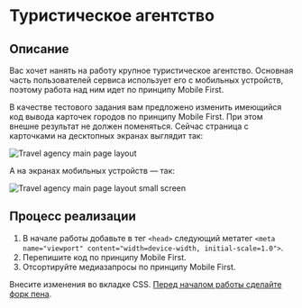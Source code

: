 ﻿# Туристическое агентство

## Описание

Вас хочет нанять на работу крупное туристическое агентство. Основная часть пользователей сервиса использует его с мобильных устройств, поэтому работа над ним идет по принципу Mobile First. 

В качестве тестового задания вам предложено изменить имеющийся код вывода карточек городов по принципу Mobile First. При этом внешне результат не должен поменяться. Сейчас страница с карточками на десктопных экранах выглядит так:

![Travel agency main page layout](../../sources/breakpoints-agency-current.jpg)

А на экранах мобильных устройств — так:

![Travel agency main page layout small screen](../../sources/breakpoints-agency-small.jpg)

## Процесс реализации
1. В начале работы добавьте в тег `<head>` следующий метатег `<meta name="viewport" content="width=device-width, initial-scale=1.0">`.
1. Перепишите код по принципу Mobile First.
1. Отсортируйте медиазапросы по принципу Mobile First.

Внесите изменения во вкладке CSS. [Перед началом работы сделайте форк пена](https://codepen.io/Netology/pen/WXyEqp).
